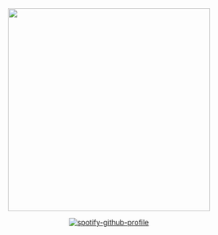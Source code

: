 <div align="center">
<img width="400" height="400" src="https://files.catbox.moe/54uvot.png">
  
[![spotify-github-profile](https://spotify-github-profile.kittinanx.com/api/view?uid=31xj2mjpcf3mbqv2trhwb7533ioq&cover_image=true&theme=novatorem&show_offline=false&background_color=fef6fa&interchange=false&bar_color=ffffff&bar_color_cover=false)](https://github.com/kittinan/spotify-github-profile)
